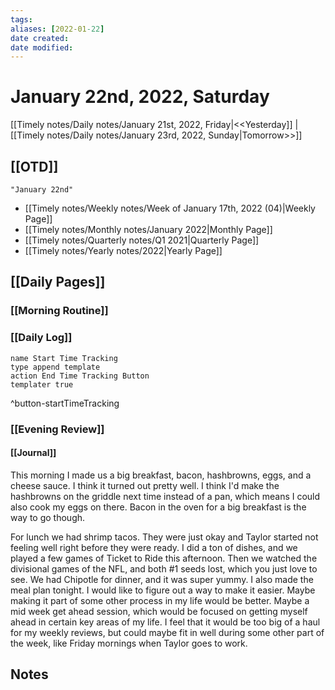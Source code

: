 ```yaml
---
tags:
aliases: [2022-01-22]
date created:
date modified:
---
```


# January 22nd, 2022, Saturday

[[Timely notes/Daily notes/January 21st, 2022, Friday|<<Yesterday]] | [[Timely notes/Daily notes/January 23rd, 2022, Sunday|Tomorrow>>]]

## [[OTD]]

```query
"January 22nd"
```
- [[Timely notes/Weekly notes/Week of January 17th, 2022 (04)|Weekly Page]]
- [[Timely notes/Monthly notes/January 2022|Monthly Page]]
- [[Timely notes/Quarterly notes/Q1 2021|Quarterly Page]]
- [[Timely notes/Yearly notes/2022|Yearly Page]]

## [[Daily Pages]]

### [[Morning Routine]]

### [[Daily Log]]

```button
name Start Time Tracking
type append template
action End Time Tracking Button
templater true
```
^button-startTimeTracking

### [[Evening Review]]

#### [[Journal]]

This morning I made us a big breakfast, bacon, hashbrowns, eggs, and a cheese sauce. I think it turned out pretty well. I think I'd make the hashbrowns on the griddle next time instead of a pan, which means I could also cook my eggs on there. Bacon in the oven for a big breakfast is the way to go though.

For lunch we had shrimp tacos. They were just okay and Taylor started not feeling well right before they were ready. I did a ton of dishes, and we played a few games of Ticket to Ride this afternoon. Then we watched the divisional games of the NFL, and both #1 seeds lost, which you just love to see. We had Chipotle for dinner, and it was super yummy. I also made the meal plan tonight. I would like to figure out a way to make it easier. Maybe making it part of some other process in my life would be better. Maybe a mid week get ahead session, which would be focused on getting myself ahead in certain key areas of my life. I feel that it would be too big of a haul for my weekly reviews, but could maybe fit in well during some other part of the week, like Friday mornings when Taylor goes to work.

## Notes
